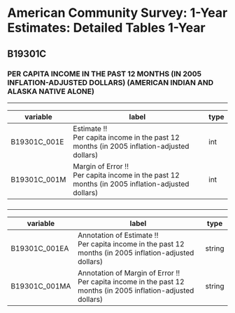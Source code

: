 # American Community Survey: 1-Year Estimates: Detailed Tables 1-Year

## B19301C

### PER CAPITA INCOME IN THE PAST 12 MONTHS (IN 2005 INFLATION-ADJUSTED DOLLARS) (AMERICAN INDIAN AND ALASKA NATIVE ALONE)

___

| variable | label | type |
| ----- | ----- | ----- |
| B19301C_001E | Estimate !!<br>Per capita income in the past 12 months (in 2005 inflation-adjusted dollars) | int |
| B19301C_001M | Margin of Error !!<br>Per capita income in the past 12 months (in 2005 inflation-adjusted dollars) | int |
### 

___

| variable | label | type |
| ----- | ----- | ----- |
| B19301C_001EA | Annotation of Estimate !!<br>Per capita income in the past 12 months (in 2005 inflation-adjusted dollars) | string |
| B19301C_001MA | Annotation of Margin of Error !!<br>Per capita income in the past 12 months (in 2005 inflation-adjusted dollars) | string |


